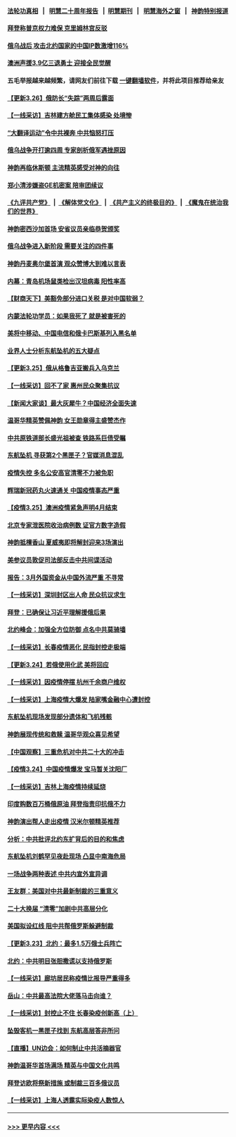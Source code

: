 #### [法轮功真相](https://github.com/gfw-breaker/truth/blob/master/README.md?t=0) &nbsp;&nbsp;|&nbsp;&nbsp; [明慧二十周年报告](https://github.com/gfw-breaker/mh-reports/blob/master/README.md?t=0) &nbsp;&nbsp;|&nbsp;&nbsp;[明慧期刊](https://github.com/gfw-breaker/mh-qikan) &nbsp;&nbsp;|&nbsp;&nbsp; [明慧海外之窗](https://github.com/gfw-breaker/mh-news/blob/master/README.md?t=0) &nbsp;&nbsp;|&nbsp;&nbsp; [神韵特别报道](https://github.com/gfw-breaker/mh-news/blob/master/shenyun.md?t=0)
#### [拜登称普京权力难保 克里姆林宫反驳](../pages/nf4514/n13675186.md?t=03270901) 
#### [俄乌战后 攻击北约国家的中国IP数激增116%](../pages/nf4514/n13675164.md?t=03270901) 
#### [澳洲声援3.9亿三退勇士 迎接全民觉醒](../pages/nf4514/n13674488.md?t=03270901) 
#### 五毛举报越来越频繁，请网友们前往下载 [一键翻墙软件](https://github.com/gfw-breaker/ssr-accounts)，并将此项目推荐给亲友
#### [【更新3.26】俄防长“失踪”两周后露面](../pages/nf4514/n13674639.md?t=03270901) 
#### [【一线采访】吉林建方舱民工集体感染 处境惨](../pages/nf4514/n13674662.md?t=03270901) 
#### [“大翻译运动”令中共裸奔 中共恼怒打压](../pages/nf4514/n13674838.md?t=03270901) 
#### [俄乌战争开打逾四周 专家剖析俄军遇挫原因](../pages/nf4514/n13672406.md?t=03270901) 
#### [神韵再临休斯顿 主流精英感受对神的向往](../pages/nf4514/n13674281.md?t=03270901) 
#### [郑小清涉嫌盗GE机密案 陪审团续议](../pages/nf4514/n13673763.md?t=03270901) 
#### [《九评共产党》](https://github.com/begood0513/9ping.md/blob/master/README.md) &nbsp;|&nbsp; [《解体党文化》](../../../../jtdwh.md/blob/master/README.md)  &nbsp;|&nbsp; [《共产主义的终极目的》](../../../../gczydzjmd.md/blob/master/README.md) &nbsp;|&nbsp; [《魔鬼在统治我们的世界》](../../../../mgztzwmdsj.md/blob/master/README.md) 
#### [神韵密西沙加首场 安省议员亲临恭贺颁奖](../pages/nf4514/n13674011.md?t=03270901) 
#### [俄乌战争进入新阶段 需要关注的四件事](../pages/nf4514/n13673379.md?t=03270901) 
#### [神韵丹麦奥尔堡首演 观众赞博大到难以言表](../pages/nf4514/n13673950.md?t=03270901) 
#### [内幕：青岛机场鼠类检出汉坦病毒 阳性率高](../pages/nf4514/n13673558.md?t=03270901) 
#### [【财商天下】美豁免部分进口关税 是对中国软弱？](../pages/nf4514/n13673298.md?t=03270901) 
#### [内蒙法轮功学员：如果我死了 就是被害死的](../pages/nf4514/n13672964.md?t=03270901) 
#### [美将中移动、中国电信和俄卡巴斯基列入黑名单](../pages/nf4514/n13673306.md?t=03270901) 
#### [业界人士分析东航坠机的五大疑点](../pages/nf4514/n13673211.md?t=03270901) 
#### [【更新3.25】俄从格鲁吉亚搬兵入乌克兰](../pages/nf4514/n13672763.md?t=03270901) 
#### [【一线采访】回不了家 惠州民众聚集抗议](../pages/nf4514/n13673073.md?t=03270901) 
#### [【新闻大家谈】最大灰犀牛？中国经济全面失速](../pages/nf4514/n13672200.md?t=03270901) 
#### [温哥华精英赞佩神韵 女王勋章得主盛赞杰作](../pages/nf4514/n13672649.md?t=03270901) 
#### [中共原铁道部长盛光祖被查 铁路系巨债受瞩](../pages/nf4514/n13672587.md?t=03270901) 
#### [东航坠机 寻获第2个黑匣子？官媒消息混乱](../pages/nf4514/n13671745.md?t=03270901) 
#### [疫情失控 多名公安高官清零不力被免职](../pages/nf4514/n13672690.md?t=03270901) 
#### [辉瑞新冠药丸火速通关 中国疫情事态严重](../pages/nf4514/n13672494.md?t=03270901) 
#### [【疫情3.25】澳洲疫情紧急声明4月结束](../pages/nf4514/n13671990.md?t=03270901) 
#### [北京专家泄医院收治病例数 证官方数字造假](../pages/nf4514/n13672435.md?t=03270901) 
#### [神韵抵檀香山 夏威夷即将解封迎来3场演出](../pages/nf4514/n13672048.md?t=03270901) 
#### [美参议员敦促司法部反击中共间谍活动](../pages/nf4514/n13671601.md?t=03270901) 
#### [报告：3月外国资金从中国外流严重 不寻常](../pages/nf4514/n13670907.md?t=03270901) 
#### [【一线采访】深圳封区出人命 民众抗议求生](../pages/nf4514/n13669862.md?t=03270901) 
#### [拜登：已确保让习近平理解援俄后果](../pages/nf4514/n13670781.md?t=03270901) 
#### [北约峰会：加强全方位防御 点名中共莫骑墙](../pages/nf4514/n13670597.md?t=03270901) 
#### [【一线采访】长春疫情恶化 民指封控走极端](../pages/nf4514/n13669809.md?t=03270901) 
#### [【更新3.24】若俄使用化武 美将回应](../pages/nf4514/n13670032.md?t=03270901) 
#### [【一线采访】因疫情停摆 杭州千余商户维权](../pages/nf4514/n13669999.md?t=03270901) 
#### [【一线采访】上海疫情大爆发 陆家嘴金融中心遭封控](../pages/nf4514/n13669853.md?t=03270901) 
#### [东航坠机现场发现部分遗体和飞机残骸](../pages/nf4514/n13669844.md?t=03270901) 
#### [神韵展现传统和救赎 温哥华观众喜见希望](../pages/nf4514/n13669893.md?t=03270901) 
#### [【中国观察】三重危机对中共二十大的冲击](../pages/nf4514/n13668828.md?t=03270901) 
#### [【疫情3.24】中国疫情爆发 宝马暂关沈阳厂](../pages/nf4514/n13668470.md?t=03270901) 
#### [【一线采访】吉林上海疫情持续延烧](../pages/nf4514/n13669520.md?t=03270901) 
#### [印度购数百万桶俄原油 拜登指责印抗俄不力](../pages/nf4514/n13669518.md?t=03270901) 
#### [神韵演出帮人走出疫情 汉米尔顿精英推荐](../pages/nf4514/n13669395.md?t=03270901) 
#### [分析：中共批评北约东扩背后的目的和焦虑](../pages/nf4514/n13668482.md?t=03270901) 
#### [东航坠机刘鹤罕见夜赴现场 凸显中南海危局](../pages/nf4514/n13668867.md?t=03270901) 
#### [一场战争两种表述 中共内宣外宣异调](../pages/nf4514/n13668971.md?t=03270901) 
#### [王友群：美国对中共最新制裁的三重意义](../pages/nf4514/n13668319.md?t=03270901) 
#### [二十大换届 “清零”加剧中共高层分化](../pages/nf4514/n13668901.md?t=03270901) 
#### [美国拟设红线 阻中共帮俄罗斯躲避制裁](../pages/nf4514/n13668212.md?t=03270901) 
#### [【更新3.23】北约：最多1.5万俄士兵阵亡](../pages/nf4514/n13667672.md?t=03270901) 
#### [北约：中共明目张胆撒谎以支持俄罗斯](../pages/nf4514/n13668125.md?t=03270901) 
#### [【一线采访】廊坊居民称疫情比报导严重得多](../pages/nf4514/n13667853.md?t=03270901) 
#### [岳山：中共最高法院大佬落马击向谁？](../pages/nf4514/n13667074.md?t=03270901) 
#### [【一线采访】封控止不住 长春染疫创新高（上）](../pages/nf4514/n13667958.md?t=03270901) 
#### [坠毁客机一黑匣子找到 东航高层答非所问](../pages/nf4514/n13667217.md?t=03270901) 
#### [【直播】UN边会：如何制止中共活摘器官](../pages/nf4514/n13662752.md?t=03270901) 
#### [神韵温哥华首场满场 精英与中国文化共鸣](../pages/nf4514/n13667680.md?t=03270901) 
#### [拜登访欧将祭新措施 或制裁三百多俄议员](../pages/nf4514/n13667607.md?t=03270901) 
#### [【一线采访】上海人透露实际染疫人数惊人](../pages/nf4514/n13666659.md?t=03270901) 

----
#### [ >>> 更早内容 <<< ](../indexes/nf4514-earlier.md)
